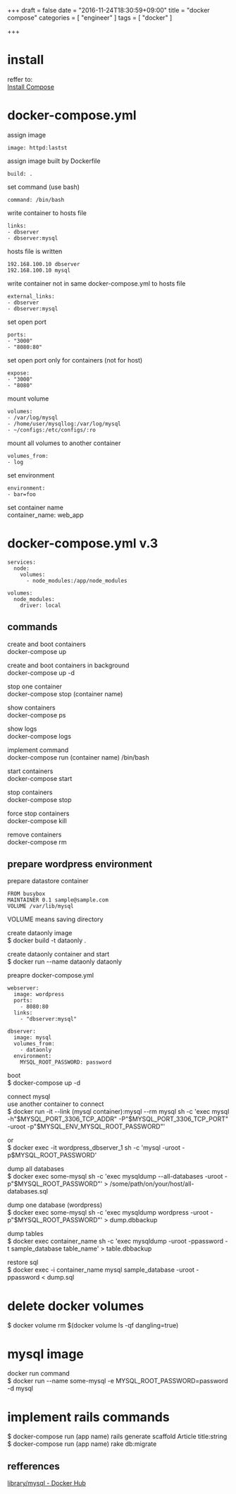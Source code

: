 +++
draft = false
date = "2016-11-24T18:30:59+09:00"
title = "docker compose"
categories = [ "engineer" ]
tags = [ "docker" ]

+++

# install

reffer to:  
[Install Compose](https://docs.docker.com/compose/install/)

# docker-compose.yml

assign image  
```
image: httpd:lastst  
```

assign image built by Dockerfile  
```
build: .  
```

set command (use bash)  
```
command: /bin/bash  
```

write container to hosts file  
```
links:
- dbserver  
- dbserver:mysql  
```

hosts file is written  
```
192.168.100.10 dbserver
192.168.100.10 mysql
```

write container not in same docker-compose.yml to hosts file  
```
external_links:
- dbserver  
- dbserver:mysql  
```

set open port  
```
ports:
- "3000"  
- "8080:80"  
```

set open port only for containers (not for host)  
```
expose:
- "3000"  
- "8080"  
```

mount volume  
```
volumes:
- /var/log/mysql
- /home/user/mysqllog:/var/log/mysql
- ~/configs:/etc/configs/:ro
```

mount all volumes to another container  
```
volumes_from:
- log
```

set environment  
```
environment:
- bar=foo
```

set container name  
container_name: web_app

# docker-compose.yml v.3

```
services:
  node:
    volumes:
      - node_modules:/app/node_modules

volumes:
  node_modules:
    driver: local
```

## commands

create and boot containers  
docker-compose up

create and boot containers in background  
docker-compose up -d

stop one container  
docker-compose stop (container name)

show containers  
docker-compose ps

show logs  
docker-compose logs

implement command  
docker-compose run (container name) /bin/bash

start containers  
docker-compose start

stop containers  
docker-compose stop

force stop containers  
docker-compose kill

remove containers  
docker-compose rm

## prepare wordpress environment

prepare datastore container  

```
FROM busybox
MAINTAINER 0.1 sample@sample.com
VOLUME /var/lib/mysql
```

VOLUME means saving directory  

create dataonly image  
$ docker build -t dataonly .

create dataonly container and start  
$ docker run --name dataonly dataonly

preapre docker-compose.yml  
```
webserver:
  image: wordpress
  ports:
    - 8080:80
  links:
    - "dbserver:mysql"

dbserver:
  image: mysql
  volumes_from:
    - dataonly
  environment:
    MYSQL_ROOT_PASSWORD: password
```

boot  
$ docker-compose up -d

connect mysql  
use another container to connect  
$ docker run -it --link (mysql container):mysql --rm mysql sh -c 'exec mysql -h"$MYSQL_PORT_3306_TCP_ADDR" -P"$MYSQL_PORT_3306_TCP_PORT" -uroot -p"$MYSQL_ENV_MYSQL_ROOT_PASSWORD"'

or  
$ docker exec -it wordpress_dbserver_1 sh -c 'mysql -uroot -p$MYSQL_ROOT_PASSWORD'

dump all databases  
$ docker exec some-mysql sh -c 'exec mysqldump --all-databases -uroot -p"$MYSQL_ROOT_PASSWORD"' > /some/path/on/your/host/all-databases.sql

dump one database (wordpress)  
$ docker exec some-mysql sh -c 'exec mysqldump wordpress -uroot -p"$MYSQL_ROOT_PASSWORD"' > dump.dbbackup

dump tables  
$ docker exec container_name sh -c 'exec mysqldump -uroot -ppassword -t sample_database table_name' > table.dbbackup

restore sql  
$ docker exec -i container_name mysql sample_database -uroot -ppassword < dump.sql

# delete docker volumes

$ docker volume rm $(docker volume ls -qf dangling=true)

# mysql image

docker run command  
$ docker run --name some-mysql -e MYSQL_ROOT_PASSWORD=password -d mysql

# implement rails commands

$ docker-compose run (app name) rails generate scaffold Article title:string  
$ docker-compose run (app name) rake db:migrate  

## refferences

[library/mysql \- Docker Hub](https://hub.docker.com/_/mysql/)

